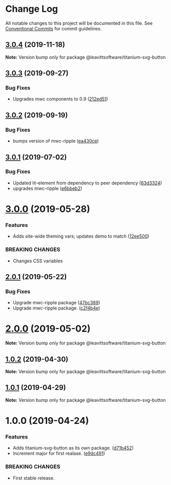 # Change Log

All notable changes to this project will be documented in this file.
See [Conventional Commits](https://conventionalcommits.org) for commit guidelines.

## [3.0.4](https://github.com/LeavittSoftware/titanium-elements/compare/@leavittsoftware/titanium-svg-button@3.0.3...@leavittsoftware/titanium-svg-button@3.0.4) (2019-11-18)

**Note:** Version bump only for package @leavittsoftware/titanium-svg-button





## [3.0.3](https://github.com/LeavittSoftware/titanium-elements/compare/@leavittsoftware/titanium-svg-button@3.0.2...@leavittsoftware/titanium-svg-button@3.0.3) (2019-09-27)


### Bug Fixes

* Upgrades mwc components to 0.9 ([212ed51](https://github.com/LeavittSoftware/titanium-elements/commit/212ed51))





## [3.0.2](https://github.com/LeavittSoftware/titanium-elements/compare/@leavittsoftware/titanium-svg-button@3.0.1...@leavittsoftware/titanium-svg-button@3.0.2) (2019-09-19)


### Bug Fixes

* bumps version of mwc-ripple ([ea430ce](https://github.com/LeavittSoftware/titanium-elements/commit/ea430ce))





## [3.0.1](https://github.com/LeavittSoftware/titanium-elements/compare/@leavittsoftware/titanium-svg-button@3.0.0...@leavittsoftware/titanium-svg-button@3.0.1) (2019-07-02)


### Bug Fixes

* Updated lit-element from dependency to peer dependency ([63d3324](https://github.com/LeavittSoftware/titanium-elements/commit/63d3324))
* upgrades mwc-ripple ([e6bbeb2](https://github.com/LeavittSoftware/titanium-elements/commit/e6bbeb2))





# [3.0.0](https://github.com/LeavittSoftware/titanium-elements/compare/@leavittsoftware/titanium-svg-button@2.0.1...@leavittsoftware/titanium-svg-button@3.0.0) (2019-05-28)


### Features

* Adds site-wide theming vars; updates demo to match ([12ee500](https://github.com/LeavittSoftware/titanium-elements/commit/12ee500))


### BREAKING CHANGES

* Changes CSS variables





## [2.0.1](https://github.com/LeavittSoftware/titanium-elements/compare/@leavittsoftware/titanium-svg-button@2.0.0...@leavittsoftware/titanium-svg-button@2.0.1) (2019-05-22)


### Bug Fixes

* Upgrade mwc-ripple package ([47bc389](https://github.com/LeavittSoftware/titanium-elements/commit/47bc389))
* Upgrade mwc-ripple package. ([c2f4b4e](https://github.com/LeavittSoftware/titanium-elements/commit/c2f4b4e))





# [2.0.0](https://github.com/LeavittSoftware/titanium-elements/compare/@leavittsoftware/titanium-svg-button@1.0.2...@leavittsoftware/titanium-svg-button@2.0.0) (2019-05-02)

**Note:** Version bump only for package @leavittsoftware/titanium-svg-button






## [1.0.2](https://github.com/LeavittSoftware/titanium-elements/compare/@leavittsoftware/titanium-svg-button@1.0.1...@leavittsoftware/titanium-svg-button@1.0.2) (2019-04-30)

**Note:** Version bump only for package @leavittsoftware/titanium-svg-button





## [1.0.1](https://github.com/LeavittSoftware/titanium-elements/compare/@leavittsoftware/titanium-svg-button@1.0.0...@leavittsoftware/titanium-svg-button@1.0.1) (2019-04-29)

**Note:** Version bump only for package @leavittsoftware/titanium-svg-button





# 1.0.0 (2019-04-24)


### Features

* Adds titanium-svg-button as its own package. ([d71b452](https://github.com/LeavittSoftware/titanium-elements/commit/d71b452))
* Increment major for first realase. ([e9dc491](https://github.com/LeavittSoftware/titanium-elements/commit/e9dc491))


### BREAKING CHANGES

* First stable release.
